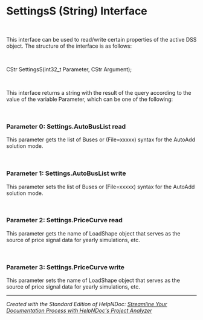 # SettingsS (String) Interface

&nbsp;

This interface can be used to read/write certain properties of the active DSS object. The structure of the interface is as follows:

&nbsp;

CStr SettingsS(int32\_t Parameter, CStr Argument);

&nbsp;

This interface returns a string with the result of the query according to the value of the variable Parameter, which can be one of the following:

&nbsp;

### Parameter 0: Settings.AutoBusList read

This parameter gets the list of Buses or (File=xxxxx) syntax for the AutoAdd solution mode.

&nbsp;

### Parameter 1: Settings.AutoBusList write

This parameter sets the list of Buses or (File=xxxxx) syntax for the AutoAdd solution mode.

&nbsp;

### Parameter 2: Settings.PriceCurve read

This parameter gets the name of LoadShape object that serves as the source of price signal data for yearly simulations, etc.

&nbsp;

### Parameter 3: Settings.PriceCurve write

This parameter sets the name of LoadShape object that serves as the source of price signal data for yearly simulations, etc.


***
_Created with the Standard Edition of HelpNDoc: [Streamline Your Documentation Process with HelpNDoc's Project Analyzer](<https://www.helpndoc.com/feature-tour/advanced-project-analyzer/>)_
